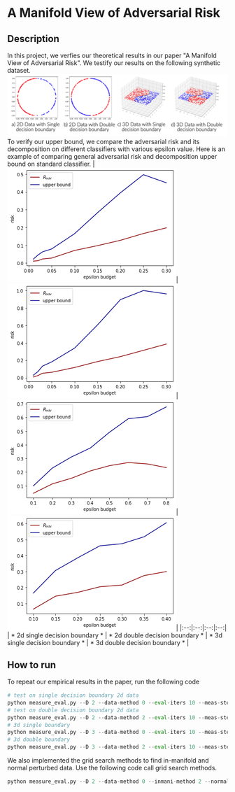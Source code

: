 # A Manifold View of Adversarial Risk

## Description
In this project, we verfies our theoretical results in our paper "A Manifold View of Adversarial Risk".
We testify our results on the following synthetic dataset.
![ALt text](./figs/synthetic_dataset.png?raw=true "Datasets")
To verify our upper bound, we compare the adversarial risk and its decomposition on different classifiers with various epsilon value. Here is an example of comparing general adversarial risk and decomposition upper bound on standard classifier.
|![alt-text-1](./figs/f_s_2d.png?raw=true "2d single decision boundary")|![alt-text-2](./figs/f_d_2d.png?raw=true "2d double decision boundary")|![alt-text-3](./figs/f_s_3d.png?raw=true "3d single decision boundary")|![alt-text-4](./figs/f_d_3d.png?raw=true "3d double decision boundary")|
|:--:|:--:|:--:|:--:|
| * 2d single decision boundary * | * 2d double decision boundary * | * 3d single decision boundary * | * 3d double decision boundary * |
## How to run
To repeat our empirical results in the paper, run the following code
```python 
# test on single decision boundary 2d data
python measure_eval.py --D 2 --data-method 0 --eval-iters 10 --meas-step 50
# test on double decision boundary 2d data
python measure_eval.py --D 2 --data-method 2 --eval-iters 10 --meas-step 50
# 3d single boundary
python measure_eval.py --D 3 --data-method 0 --eval-iters 10 --meas-step 50
# 3d double boundary
python measure_eval.py --D 3 --data-method 2 --eval-iters 10 --meas-step 50
```
We also implemented the grid search methods to find in-manifold and normal perturbed data. Use the following code call grid search methods.
```python 
python measure_eval.py --D 2 --data-method 0 --inmani-method 2 --normal-method 2 --eval-iters 10 --meas-step 50
```
